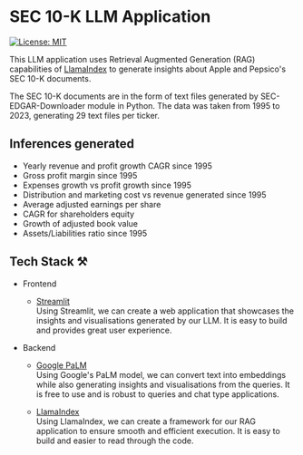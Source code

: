 # SEC 10-K LLM Application

[![License: MIT](https://img.shields.io/badge/License-MIT-yellow.svg)](https://opensource.org/licenses/MIT)

This LLM application uses Retrieval Augmented Generation (RAG) capabilities of [LlamaIndex](https://github.com/jerryjliu/llama_index) to generate insights about Apple and Pepsico's SEC 10-K documents.

The SEC 10-K documents are in the form of text files generated by SEC-EDGAR-Downloader module in Python. The data was taken from 1995 to 2023, generating 29 text files per ticker. 

## Inferences generated

- Yearly revenue and profit growth CAGR since 1995
- Gross profit margin since 1995
- Expenses growth vs profit growth since 1995
- Distribution and marketing cost vs revenue generated since 1995
- Average adjusted earnings per share
- CAGR for shareholders equity
- Growth of adjusted book value
- Assets/Liabilities ratio since 1995

## Tech Stack ⚒️

- Frontend
    - [Streamlit](https://streamlit.io/)<br/>
        Using Streamlit, we can create a web application that showcases the insights and visualisations generated by our LLM.
        It is easy to build and provides great user experience.
        

- Backend
    - [Google PaLM](https://ai.google.dev/palm_docs/palm)<br/>
        Using Google's PaLM model, we can convert text into embeddings while also generating insights and visualisations from the queries. 
        It is free to use and is robust to queries and chat type applications.
    
    - [LlamaIndex](https://www.llamaindex.ai/)<br/>
        Using LlamaIndex, we can create a framework for our RAG application to ensure smooth and efficient execution.
        It is easy to build and easier to read through the code.